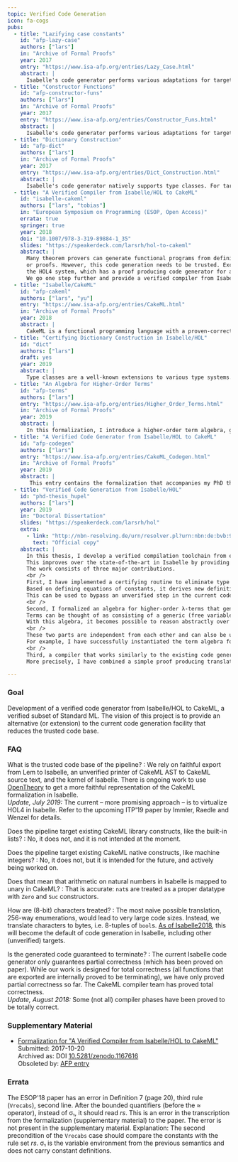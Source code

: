 ```yaml
---
topic: Verified Code Generation
icon: fa-cogs
pubs:
  - title: "Lazifying case constants"
    id: "afp-lazy-case"
    authors: ["lars"]
    in: "Archive of Formal Proofs"
    year: 2017
    entry: "https://www.isa-afp.org/entries/Lazy_Case.html"
    abstract: |
      Isabelle's code generator performs various adaptations for target languages. Among others, case statements are printed as match expressions. Internally, this is a sophisticated procedure, because in HOL, case statements are represented as nested calls to the case combinators as generated by the datatype package. Furthermore, the procedure relies on laziness of match expressions in the target language, i.e., that branches guarded by patterns that fail to match are not evaluated. Similarly, if-then-else is printed to the corresponding construct in the target language. This entry provides tooling to replace these special cases in the code generator by ignoring these target language features, instead printing case expressions and if-then-else as functions.
  - title: "Constructor Functions"
    id: "afp-constructor-funs"
    authors: ["lars"]
    in: "Archive of Formal Proofs"
    year: 2017
    entry: "https://www.isa-afp.org/entries/Constructor_Funs.html"
    abstract: |
      Isabelle's code generator performs various adaptations for target languages. Among others, constructor applications have to be fully saturated. That means that for constructor calls occuring as arguments to higher-order functions, synthetic lambdas have to be inserted. This entry provides tooling to avoid this construction altogether by introducing constructor functions.
  - title: "Dictionary Construction"
    id: "afp-dict"
    authors: ["lars"]
    in: "Archive of Formal Proofs"
    year: 2017
    entry: "https://www.isa-afp.org/entries/Dict_Construction.html"
    abstract: |
      Isabelle's code generator natively supports type classes. For targets that do not have language support for classes and instances, it performs the well-known dictionary translation, as described by Haftmann and Nipkow. This translation happens outside the logic, i.e., there is no guarantee that it is correct, besides the pen-and-paper proof. This work implements a certified dictionary translation that produces new class-free constants and derives equality theorems.
  - title: "A Verified Compiler from Isabelle/HOL to CakeML"
    id: "isabelle-cakeml"
    authors: ["lars", "tobias"]
    in: "European Symposium on Programming (ESOP, Open Access)"
    errata: true
    springer: true
    year: 2018
    doi: "10.1007/978-3-319-89884-1_35"
    slides: "https://speakerdeck.com/larsrh/hol-to-cakeml"
    abstract: |
      Many theorem provers can generate functional programs from definitions
      or proofs. However, this code generation needs to be trusted. Except for
      the HOL4 system, which has a proof producing code generator for a subset of ML.
      We go one step further and provide a verified compiler from Isabelle/HOL to CakeML. More precisely we combine a simple proof producing translation of recursion equations in Isabelle/HOL into a deeply embedded term language with a fully verified compilation chain to the target language CakeML.
  - title: "Isabelle/CakeML"
    id: "afp-cakeml"
    authors: ["lars", "yu"]
    entry: "https://www.isa-afp.org/entries/CakeML.html"
    in: "Archive of Formal Proofs"
    year: 2018
    abstract: |
      CakeML is a functional programming language with a proven-correct compiler and runtime system. This entry contains an unofficial version of the CakeML semantics that has been exported from the Lem specifications to Isabelle. Additionally, there are some hand-written theory files that adapt the exported code to Isabelle and port proofs from the HOL4 formalization, e.g. termination and equivalence proofs.
  - title: "Certifying Dictionary Construction in Isabelle/HOL"
    id: "dict"
    authors: ["lars"]
    draft: yes
    year: 2019
    abstract: |
      Type classes are a well-known extensions to various type systems. Classes usually participate in type inference; that is, the type checker will automatically deduce class constraints and select appropriate instances. Compilers for such languages face the challenge that concrete instances are generally not directly mentioned in the source text. In the runtime, type class operations need to be packaged into dictionaries that are passed around as pointers. This article presents the most common approach for compilation of type classes – the dictionary construction – carried out in a trustworthy fashion in Isabelle/HOL, a proof assistant.
  - title: "An Algebra for Higher-Order Terms"
    id: "afp-terms"
    authors: ["lars"]
    entry: "https://www.isa-afp.org/entries/Higher_Order_Terms.html"
    in: "Archive of Formal Proofs"
    year: 2019
    abstract: |
      In this formalization, I introduce a higher-order term algebra, generalizing the notions of free variables, matching, and substitution. The need arose from the work on a verified compiler from Isabelle to CakeML. Terms can be thought of as consisting of a generic (free variables, constants, application) and a specific part. As example applications, this entry provides instantiations for de-Bruijn terms, terms with named variables, and Blanchette’s λ-free higher-order terms. Furthermore, I implement translation functions between de-Bruijn terms and named terms and prove their correctness.
  - title: "A Verified Code Generator from Isabelle/HOL to CakeML"
    id: "afp-codegen"
    authors: ["lars"]
    entry: "https://www.isa-afp.org/entries/CakeML_Codegen.html"
    in: "Archive of Formal Proofs"
    year: 2019
    abstract: |
       This entry contains the formalization that accompanies my PhD thesis. I develop a verified compilation toolchain from executable specifications in Isabelle/HOL to CakeML abstract syntax trees. This improves over the state-of-the-art in Isabelle by providing a trustworthy procedure for code generation.
  - title: "Verified Code Generation from Isabelle/HOL"
    id: "phd-thesis_hupel"
    authors: ["lars"]
    year: 2019
    in: "Doctoral Dissertation"
    slides: "https://speakerdeck.com/larsrh/hol"
    extra:
      - link: "http://nbn-resolving.de/urn/resolver.pl?urn:nbn:de:bvb:91-diss-20190711-1473785-1-3"
        text: "Official copy"
    abstract: |
      In this thesis, I develop a verified compilation toolchain from executable specifications in Isabelle/HOL to CakeML abstract syntax trees.
      This improves over the state-of-the-art in Isabelle by providing a trustworthy procedure for code generation.
      The work consists of three major contributions.
      <br />
      First, I have implemented a certifying routine to eliminate type classes and instances in Isabelle specifications.
      Based on defining equations of constants, it derives new definitions that do not use type classes.
      This can be used to bypass an unverified step in the current code generator.
      <br />
      Second, I formalized an algebra for higher-order λ-terms that generalizes the notions of free variables, matching, and substitution.
      Terms can be thought of as consisting of a generic (free variables, constants, application) and a specific part (abstraction, bound variables).
      With this algebra, it becomes possible to reason abstractly over a variety of different types.
      <br />
      These two parts are independent from each other and can also be used for other purposes.
      For example, I have successfully instantiated the term algebra for other term types in the Isabelle universe.
      <br />
      Third, a compiler that works similarly to the existing code generator, but produces a CakeML abstract syntax tree together with a correctness theorem.
      More precisely, I have combined a simple proof producing translation of recursion equations in Isabelle into a deeply embedded term language with a fully verified compilation chain to the target language CakeML.

---
```


### Goal

Development of a verified code generator from Isabelle/HOL to CakeML, a verified subset of Standard ML.
The vision of this project is to provide an alternative (or extension) to the current code generation facility that reduces the trusted code base.

### FAQ

What is the trusted code base of the pipeline?
: We rely on faithful export from Lem to Isabelle, an unverified printer of CakeML AST to CakeML source text, and the kernel of Isabelle.
There is ongoing work to use [OpenTheory](http://www.gilith.com/software/opentheory/) to get a more faithful representation of the CakeML formalization in Isabelle.<br>
_Update, July 2019:_ The current – more promising approach – is to virtualize HOL4 in Isabelle.
Refer to the upcoming ITP'19 paper by Immler, Raedle and Wenzel for details.

Does the pipeline target existing CakeML library constructs, like the built-in lists?
: No, it does not, and it is not intended at the moment.

Does the pipeline target existing CakeML native constructs, like machine integers?
: No, it does not, but it is intended for the future, and actively being worked on.

Does that mean that arithmetic on natural numbers in Isabelle is mapped to unary in CakeML?
: That is accurate: `nat`s are treated as a proper datatype with `Zero` and `Suc` constructors.

How are (8-bit) characters treated?
: The most naive possible translation, 256-way enumerations, would lead to very large code sizes. Instead, we translate characters to bytes, i.e. 8-tuples of `bool`s.
[As of Isabelle2018](http://isabelle.in.tum.de/repos/isabelle/rev/1f9f973eed2a), this will become the default of code generation in Isabelle, including other (unverified) targets.

Is the generated code guaranteed to terminate?
: The current Isabelle code generator only guarantees partial correctness (which has been proved on paper).
While our work is designed for total correctness (all functions that are exported are internally proved to be terminating), we have only proved partial correctness so far.
The CakeML compiler team has proved total correctness.<br>
_Update, August 2018:_ Some (not all) compiler phases have been proved to be totally correct.

### Supplementary Material

* [Formalization for "A Verified Compiler from Isabelle/HOL to CakeML"](/pub/isabelle-cakeml-supplements.zip)<br>
  Submitted: 2017-10-20<br>
  Archived as: DOI [10.5281/zenodo.1167616](http://doi.org/10.5281/zenodo.1167616)<br>
  Obsoleted by: <a href="https://www.isa-afp.org/entries/CakeML_Codegen.html">AFP entry</a>

### Errata

The ESOP'18 paper has an error in Definition 7 (page 20), third rule (`Vrecabs`), second line.
After the bounded quantifiers (before the ≈ operator), instead of σ₁, it should read _rs_.
This is an error in the transcription from the formalization (supplementary material) to the paper.
The error is not present in the supplementary material.
Explanation:
The second precondition of the `Vrecabs` case should compare the constants with the rule set _rs_.
σ₁ is the variable environment from the previous semantics and does not carry constant definitions.
